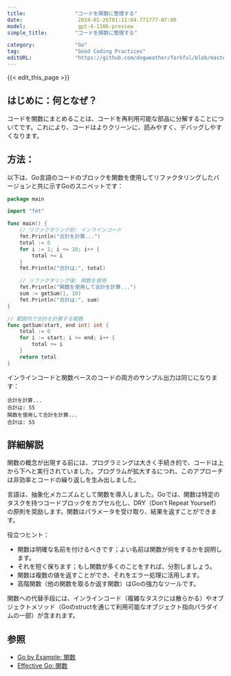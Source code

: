 ```yaml
---
title:                "コードを関数に整理する"
date:                  2024-01-26T01:11:04.771777-07:00
model:                 gpt-4-1106-preview
simple_title:         "コードを関数に整理する"

category:             "Go"
tag:                  "Good Coding Practices"
editURL:              "https://github.com/dogweather/forkful/blob/master/content/ja/go/organizing-code-into-functions.md"
---
```


{{< edit_this_page >}}

## はじめに：何となぜ？
コードを関数にまとめることは、コードを再利用可能な部品に分解することについてです。これにより、コードはよりクリーンに、読みやすく、デバッグしやすくなります。

## 方法：
以下は、Go言語のコードのブロックを関数を使用してリファクタリングしたバージョンと共に示すGoのスニペットです：

```go
package main

import "fmt"

func main() {
    // リファクタリング前: インラインコード
    fmt.Println("合計を計算...")
    total := 0
    for i := 1; i <= 10; i++ {
        total += i
    }
    fmt.Println("合計は:", total)

    // リファクタリング後: 関数を使用
    fmt.Println("関数を使用して合計を計算...")
    sum := getSum(1, 10)
    fmt.Println("合計は:", sum)
}

// 範囲内で合計を計算する関数
func getSum(start, end int) int {
    total := 0
    for i := start; i <= end; i++ {
        total += i
    }
    return total
}
```

インラインコードと関数ベースのコードの両方のサンプル出力は同じになります：

```
合計を計算...
合計は: 55
関数を使用して合計を計算...
合計は: 55
```

## 詳細解説
関数の概念が出現する前には、プログラミングは大きく手続き的で、コードは上から下へと実行されていました。プログラムが拡大するにつれ、このアプローチは非効率とコードの繰り返しを生み出しました。

言語は、抽象化メカニズムとして関数を導入しました。Goでは、関数は特定のタスクを持つコードブロックをカプセル化し、DRY（Don't Repeat Yourself）の原則を奨励します。関数はパラメータを受け取り、結果を返すことができます。

役立つヒント：
- 関数は明確な名前を付けるべきです；よい名前は関数が何をするかを説明します。
- それを短く保ちます；もし関数が多くのことをすれば、分割しましょう。
- 関数は複数の値を返すことができ、それをエラー処理に活用します。
- 高階関数（他の関数を取るか返す関数）はGoの強力なツールです。

関数への代替手段には、インラインコード（複雑なタスクには散らかる）やオブジェクトメソッド（Goのstructを通じて利用可能なオブジェクト指向パラダイムの一部）が含まれます。

## 参照
- [Go by Example: 関数](https://gobyexample.com/functions)
- [Effective Go: 関数](https://golang.org/doc/effective_go#functions)
